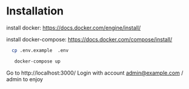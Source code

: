 # Installation


  install docker: https://docs.docker.com/engine/install/



  install docker-compose: https://docs.docker.com/compose/install/


```bash
  cp .env.example  .env
```

```bash
   docker-compose up
```

Go to http://localhost:3000/
Login with account admin@example.com / admin to enjoy
